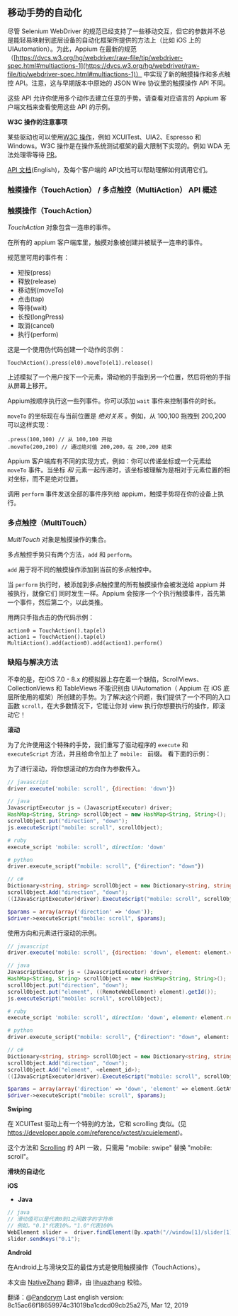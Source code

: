## 移动手势的自动化

尽管 Selenium WebDriver 的规范已经支持了一些移动交互，但它的参数并不总是能轻易映射到底层设备的自动化框架所提供的方法上（比如 iOS 上的 UIAutomation）。为此，Appium 在最新的规范（[https://dvcs.w3.org/hg/webdriver/raw-file/tip/webdriver-spec.html#multiactions-1](https://dvcs.w3.org/hg/webdriver/raw-file/tip/webdriver-spec.html#multiactions-1)）
中实现了新的触摸操作和多点触控 API。注意，这与早期版本中原始的 JSON Wire 协议里的触摸操作 API 不同。

这些 API 允许你使用多个动作去建立任意的手势。请查看对应语言的 Appium 客户端文档来查看使用这些 API 的示例。

**W3C 操作的注意事项**

某些驱动也可以使用[W3C 操作](https://www.w3.org/TR/webdriver1/#actions)，例如 XCUITest、UIA2、Espresso 和 Windows。W3C 操作是在操作系统测试框架的最大限制下实现的。例如 WDA 无法处理零等待 [PR](https://github.com/appium/appium-xcuitest-driver/pull/753)。

[API 文档](http://appium.io/docs/en/commands/interactions/actions/)(English)，及每个客户端的 API文档可以帮助理解如何调用它们。

### 触摸操作（TouchAction） / 多点触控（MultiAction） API 概述

### 触摸操作（TouchAction）

*TouchAction* 对象包含一连串的事件。

在所有的 appium 客户端库里，触摸对象被创建并被赋予一连串的事件。

规范里可用的事件有：
 * 短按(press)
 * 释放(release)
 * 移动到(moveTo)
 * 点击(tap)
 * 等待(wait)
 * 长按(longPress)
 * 取消(cancel)
 * 执行(perform)

这是一个使用伪代码创建一个动作的示例：

```center
TouchAction().press(el0).moveTo(el1).release()
```

上述模拟了一个用户按下一个元素，滑动他的手指到另一个位置，然后将他的手指从屏幕上移开。

Appium按顺序执行这一些列事件。你可以添加 `wait` 事件来控制事件的时长。

`moveTo` 的坐标现在与当前位置是 *绝对关系* 。例如，从 100,100 拖拽到 200,200 可以这样实现：

```
.press(100,100) // 从 100,100 开始
.moveTo(200,200) // 通过绝对值 200,200，在 200,200 结束

```

Appium 客户端库有不同的实现方式，例如：你可以传递坐标或一个元素给 `moveTo` 事件。当坐标 _和_ 元素一起传递时，该坐标被理解为是相对于元素位置的相对坐标，而不是绝对位置。

调用 `perform` 事件发送全部的事件序列给 appium，触摸手势将在你的设备上执行。

### 多点触控（MultiTouch）

*MultiTouch* 对象是触摸操作的集合。

多点触控手势只有两个方法，`add` 和 `perform`。

`add` 用于将不同的触摸操作添加到当前的多点触控中。

当 `perform` 执行时，被添加到多点触控里的所有触摸操作会被发送给 appium 并被执行，就像它们
同时发生一样。Appium 会按序一个个执行触摸事件，首先第一个事件，然后第二个，以此类推。

用两只手指点击的伪代码示例：

```center
action0 = TouchAction().tap(el)
action1 = TouchAction().tap(el)
MultiAction().add(action0).add(action1).perform()
```

### 缺陷与解决方法

不幸的是，在iOS 7.0 - 8.x 的模拟器上存在着一个缺陷，ScrollViews、CollectionViews 和 TableViews 不能识别由 UIAutomation（ Appium 在 iOS 底层所使用的框架）所创建的手势。为了解决这个问题，我们提供了一个不同的入口函数 `scroll`，在大多数情况下，它能让你对 view 执行你想要执行的操作，即滚动它！


**滚动**


为了允许使用这个特殊的手势，我们重写了驱动程序的 `execute` 和 `executeScript` 方法，并且给命令加上了 `mobile: ` 前缀。
看下面的示例：

为了进行滚动，将你想滚动的方向作为参数传入。


```javascript
// javascript
driver.execute('mobile: scroll', {direction: 'down'})
```

```java
// java
JavascriptExecutor js = (JavascriptExecutor) driver;
HashMap<String, String> scrollObject = new HashMap<String, String>();
scrollObject.put("direction", "down");
js.executeScript("mobile: scroll", scrollObject);
```

```ruby
# ruby
execute_script 'mobile: scroll', direction: 'down'
```

```python
# python
driver.execute_script("mobile: scroll", {"direction": "down"})
```

```csharp
// c#
Dictionary<string, string> scrollObject = new Dictionary<string, string>();
scrollObject.Add("direction", "down");
((IJavaScriptExecutor)driver).ExecuteScript("mobile: scroll", scrollObject));
```

```php
$params = array(array('direction' => 'down'));
$driver->executeScript("mobile: scroll", $params);
```

使用方向和元素进行滚动的示例。

```javascript
// javascript
driver.execute('mobile: scroll', {direction: 'down', element: element.value.ELEMENT});
```

```java
// java
JavascriptExecutor js = (JavascriptExecutor) driver;
HashMap<String, String> scrollObject = new HashMap<String, String>();
scrollObject.put("direction", "down");
scrollObject.put("element", ((RemoteWebElement) element).getId());
js.executeScript("mobile: scroll", scrollObject);
```

```ruby
# ruby
execute_script 'mobile: scroll', direction: 'down', element: element.ref
```

```python
# python
driver.execute_script("mobile: scroll", {"direction": "down", element: element.getAttribute("id")})
```

```csharp
// c#
Dictionary<string, string> scrollObject = new Dictionary<string, string>();
scrollObject.Add("direction", "down");
scrollObject.Add("element", <element_id>);
((IJavaScriptExecutor)driver).ExecuteScript("mobile: scroll", scrollObject));
```

```php
$params = array(array('direction' => 'down', 'element' => element.GetAttribute("id")));
$driver->executeScript("mobile: scroll", $params);
```

**Swiping**

在 XCUITest 驱动上有一个特别的方法，它和 scrolling 类似。(见 https://developer.apple.com/reference/xctest/xcuielement)。

这个方法和 [Scrolling](#scrolling) 的 API 一致，只需用 "mobile: swipe" 替换 "mobile: scroll"。

**滑块的自动化**


**iOS**

 * **Java**

```java
// java
// 滑动值可以是代表0到1之间数字的字符串
// 例如，"0.1"代表10%，"1.0"代表100%
WebElement slider =  driver.findElement(By.xpath("//window[1]/slider[1]"));
slider.sendKeys("0.1");
```

**Android**

在Android上与滑块交互的最佳方式是使用触摸操作（TouchActions）。


本文由 [NativeZhang](https://github.com/NativeZhang) 翻译，由 [lihuazhang](https://github.com/lihuazhang) 校验。

翻译：@[Pandorym](https://github.com/Pandorym)
Last english version: 8c15ac66f18659974c31019ba1cdcd09cb25a275, Mar 12, 2019

